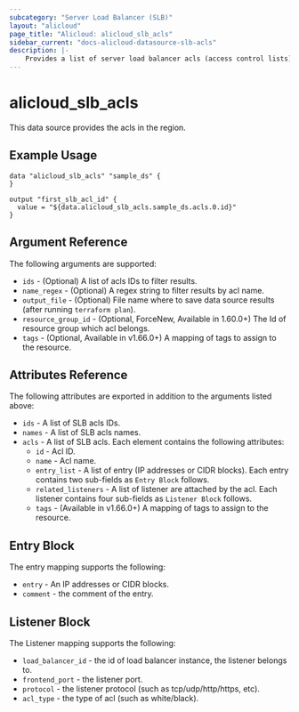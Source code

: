```yaml
---
subcategory: "Server Load Balancer (SLB)"
layout: "alicloud"
page_title: "Alicloud: alicloud_slb_acls"
sidebar_current: "docs-alicloud-datasource-slb-acls"
description: |-
    Provides a list of server load balancer acls (access control lists) to the user.
---
```


# alicloud\_slb_acls

This data source provides the acls in the region.

## Example Usage

```
data "alicloud_slb_acls" "sample_ds" {
}

output "first_slb_acl_id" {
  value = "${data.alicloud_slb_acls.sample_ds.acls.0.id}"
}
```

## Argument Reference

The following arguments are supported:

* `ids` - (Optional) A list of acls IDs to filter results.
* `name_regex` - (Optional) A regex string to filter results by acl name.
* `output_file` - (Optional) File name where to save data source results (after running `terraform plan`).
* `resource_group_id` - (Optional, ForceNew, Available in 1.60.0+) The Id of resource group which acl belongs.
* `tags` - (Optional, Available in v1.66.0+) A mapping of tags to assign to the resource.

## Attributes Reference

The following attributes are exported in addition to the arguments listed above:

* `ids` - A list of SLB acls IDs.
* `names` - A list of SLB acls names.
* `acls` - A list of SLB  acls. Each element contains the following attributes:
  * `id` - Acl ID.
  * `name` - Acl name.
  * `entry_list` - A list of entry (IP addresses or CIDR blocks).  Each entry contains two sub-fields as `Entry Block` follows.
  * `related_listeners` - A list of listener are attached by the acl.  Each listener contains four sub-fields as `Listener Block` follows.
  * `tags` - (Available in v1.66.0+) A mapping of tags to assign to the resource.
## Entry Block

The entry mapping supports the following:

* `entry`   - An IP addresses or CIDR blocks.
* `comment` - the comment of the entry.

## Listener Block

The Listener mapping supports the following:

* `load_balancer_id` - the id of load balancer instance, the listener belongs to.
* `frontend_port` - the listener port.
* `protocol`      - the listener protocol (such as tcp/udp/http/https, etc).
* `acl_type`      - the type of acl (such as white/black).
